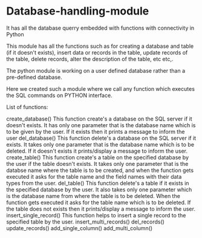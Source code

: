 # Database-handling-module
It has all the database querry embedded with functions with connectivity in Python

This module has all the functions such as for creating a database and table (if it doesn't exists),
insert data or records in the table, update records of the table, delete records, alter the description of the table, etc etc,.

The python module is working on a user defined database rather than a pre-defined database.

Here we created such a module where we call any function which executes the SQL commands on PYTHON interface.

List of functions:

create_database()
    This function create's a database on the SQL server if it doesn't exists. It has only one parameter that is the database name 
    which is to be given by the user. If it exists then it prints a message to inform the user
del_database()
    This function delete's a database on the SQL server if it exists. It takes only one parameter that is the database name which 
    is to be deleted. If it doesn't exists it prints/display a message to inform the user.
create_table()
    This function create's a table on the specified database by the user if the table doesn't exists. It takes only one parameter
    that is the databse name where the table is to be created, and when the function gets executed it asks for the table name and the 
    field names with their data types from the user.
del_table()
    This function delete's a table if it exists in the specified database by the user. It also takes only one parameter which is the database name from where the table is to be deleted. When the function gets executed it asks for the table name which is to be deleted. If the table does not exists then it prints/display a message to inform the user.
insert_single_record()
    This function helps to insert a single record to the specified table by the user. 
insert_multi_records()
del_records()
update_records()
add_single_column()
add_multi_column()
